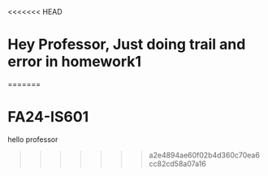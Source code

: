 <<<<<<< HEAD
# Hey Professor, Just doing trail and error in homework1
=======
# FA24-IS601
hello professor
>>>>>>> a2e4894ae60f02b4d360c70ea6cc82cd58a07a16
